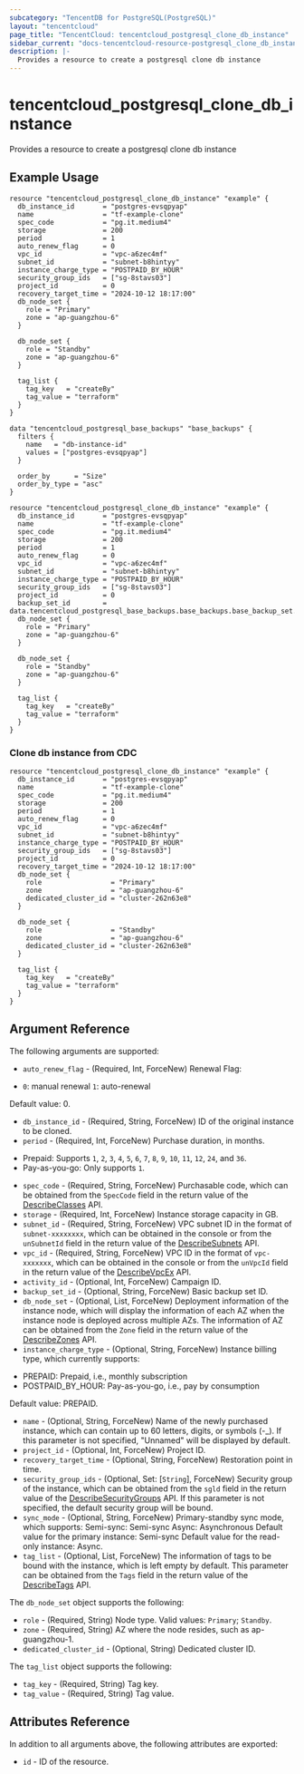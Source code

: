 ```yaml
---
subcategory: "TencentDB for PostgreSQL(PostgreSQL)"
layout: "tencentcloud"
page_title: "TencentCloud: tencentcloud_postgresql_clone_db_instance"
sidebar_current: "docs-tencentcloud-resource-postgresql_clone_db_instance"
description: |-
  Provides a resource to create a postgresql clone db instance
---
```


# tencentcloud_postgresql_clone_db_instance

Provides a resource to create a postgresql clone db instance

## Example Usage

```hcl
resource "tencentcloud_postgresql_clone_db_instance" "example" {
  db_instance_id       = "postgres-evsqpyap"
  name                 = "tf-example-clone"
  spec_code            = "pg.it.medium4"
  storage              = 200
  period               = 1
  auto_renew_flag      = 0
  vpc_id               = "vpc-a6zec4mf"
  subnet_id            = "subnet-b8hintyy"
  instance_charge_type = "POSTPAID_BY_HOUR"
  security_group_ids   = ["sg-8stavs03"]
  project_id           = 0
  recovery_target_time = "2024-10-12 18:17:00"
  db_node_set {
    role = "Primary"
    zone = "ap-guangzhou-6"
  }

  db_node_set {
    role = "Standby"
    zone = "ap-guangzhou-6"
  }

  tag_list {
    tag_key   = "createBy"
    tag_value = "terraform"
  }
}
```



```hcl
data "tencentcloud_postgresql_base_backups" "base_backups" {
  filters {
    name   = "db-instance-id"
    values = ["postgres-evsqpyap"]
  }

  order_by      = "Size"
  order_by_type = "asc"
}

resource "tencentcloud_postgresql_clone_db_instance" "example" {
  db_instance_id       = "postgres-evsqpyap"
  name                 = "tf-example-clone"
  spec_code            = "pg.it.medium4"
  storage              = 200
  period               = 1
  auto_renew_flag      = 0
  vpc_id               = "vpc-a6zec4mf"
  subnet_id            = "subnet-b8hintyy"
  instance_charge_type = "POSTPAID_BY_HOUR"
  security_group_ids   = ["sg-8stavs03"]
  project_id           = 0
  backup_set_id        = data.tencentcloud_postgresql_base_backups.base_backups.base_backup_set.0.id
  db_node_set {
    role = "Primary"
    zone = "ap-guangzhou-6"
  }

  db_node_set {
    role = "Standby"
    zone = "ap-guangzhou-6"
  }

  tag_list {
    tag_key   = "createBy"
    tag_value = "terraform"
  }
}
```

### Clone db instance from CDC

```hcl
resource "tencentcloud_postgresql_clone_db_instance" "example" {
  db_instance_id       = "postgres-evsqpyap"
  name                 = "tf-example-clone"
  spec_code            = "pg.it.medium4"
  storage              = 200
  period               = 1
  auto_renew_flag      = 0
  vpc_id               = "vpc-a6zec4mf"
  subnet_id            = "subnet-b8hintyy"
  instance_charge_type = "POSTPAID_BY_HOUR"
  security_group_ids   = ["sg-8stavs03"]
  project_id           = 0
  recovery_target_time = "2024-10-12 18:17:00"
  db_node_set {
    role                 = "Primary"
    zone                 = "ap-guangzhou-6"
    dedicated_cluster_id = "cluster-262n63e8"
  }

  db_node_set {
    role                 = "Standby"
    zone                 = "ap-guangzhou-6"
    dedicated_cluster_id = "cluster-262n63e8"
  }

  tag_list {
    tag_key   = "createBy"
    tag_value = "terraform"
  }
}
```

## Argument Reference

The following arguments are supported:

* `auto_renew_flag` - (Required, Int, ForceNew) Renewal Flag:

- `0`: manual renewal
`1`: auto-renewal

Default value: 0.
* `db_instance_id` - (Required, String, ForceNew) ID of the original instance to be cloned.
* `period` - (Required, Int, ForceNew) Purchase duration, in months.
- Prepaid: Supports `1`, `2`, `3`, `4`, `5`, `6`, `7`, `8`, `9`, `10`, `11`, `12`, `24`, and `36`.
- Pay-as-you-go: Only supports `1`.
* `spec_code` - (Required, String, ForceNew) Purchasable code, which can be obtained from the `SpecCode` field in the return value of the [DescribeClasses](https://intl.cloud.tencent.com/document/api/409/89019?from_cn_redirect=1) API.
* `storage` - (Required, Int, ForceNew) Instance storage capacity in GB.
* `subnet_id` - (Required, String, ForceNew) VPC subnet ID in the format of `subnet-xxxxxxxx`, which can be obtained in the console or from the `unSubnetId` field in the return value of the [DescribeSubnets](https://intl.cloud.tencent.com/document/api/215/15784?from_cn_redirect=1) API.
* `vpc_id` - (Required, String, ForceNew) VPC ID in the format of `vpc-xxxxxxx`, which can be obtained in the console or from the `unVpcId` field in the return value of the [DescribeVpcEx](https://intl.cloud.tencent.com/document/api/215/1372?from_cn_redirect=1) API.
* `activity_id` - (Optional, Int, ForceNew) Campaign ID.
* `backup_set_id` - (Optional, String, ForceNew) Basic backup set ID.
* `db_node_set` - (Optional, List, ForceNew) Deployment information of the instance node, which will display the information of each AZ when the instance node is deployed across multiple AZs.
The information of AZ can be obtained from the `Zone` field in the return value of the [DescribeZones](https://intl.cloud.tencent.com/document/api/409/16769?from_cn_redirect=1) API.
* `instance_charge_type` - (Optional, String, ForceNew) Instance billing type, which currently supports:

- PREPAID: Prepaid, i.e., monthly subscription
- POSTPAID_BY_HOUR: Pay-as-you-go, i.e., pay by consumption

Default value: PREPAID.
* `name` - (Optional, String, ForceNew) Name of the newly purchased instance, which can contain up to 60 letters, digits, or symbols (-_). If this parameter is not specified, "Unnamed" will be displayed by default.
* `project_id` - (Optional, Int, ForceNew) Project ID.
* `recovery_target_time` - (Optional, String, ForceNew) Restoration point in time.
* `security_group_ids` - (Optional, Set: [`String`], ForceNew) Security group of the instance, which can be obtained from the `sgld` field in the return value of the [DescribeSecurityGroups](https://intl.cloud.tencent.com/document/api/215/15808?from_cn_redirect=1) API. If this parameter is not specified, the default security group will be bound.
* `sync_mode` - (Optional, String, ForceNew) Primary-standby sync mode, which supports:
Semi-sync: Semi-sync
Async: Asynchronous
Default value for the primary instance: Semi-sync
Default value for the read-only instance: Async.
* `tag_list` - (Optional, List, ForceNew) The information of tags to be bound with the instance, which is left empty by default. This parameter can be obtained from the `Tags` field in the return value of the [DescribeTags](https://intl.cloud.tencent.com/document/api/651/35316?from_cn_redirect=1) API.

The `db_node_set` object supports the following:

* `role` - (Required, String) Node type. Valid values:
`Primary`;
`Standby`.
* `zone` - (Required, String) AZ where the node resides, such as ap-guangzhou-1.
* `dedicated_cluster_id` - (Optional, String) Dedicated cluster ID.

The `tag_list` object supports the following:

* `tag_key` - (Required, String) Tag key.
* `tag_value` - (Required, String) Tag value.

## Attributes Reference

In addition to all arguments above, the following attributes are exported:

* `id` - ID of the resource.



